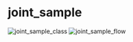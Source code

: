 # joint_sample

![joint_sample_class](https://user-images.githubusercontent.com/93562276/235335837-05e234d8-8184-4cf4-8648-47e6d58b2dd6.PNG)
![joint_sample_flow](https://user-images.githubusercontent.com/93562276/235335839-1be54fd7-5c6c-46e6-9d85-fe66f636759b.PNG)
